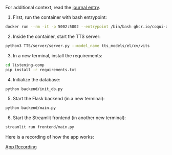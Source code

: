 
For additional context, read the [journal entry](../journal/week2.md).

1. First, run the container with bash entrypoint:
```bash
docker run --rm -it -p 5002:5002 --entrypoint /bin/bash ghcr.io/coqui-ai/tts-cpu
```

2. Inside the container, start the TTS server:
```bash
python3 TTS/server/server.py --model_name tts_models/el/cv/vits
```

3. In a new terminal, install the requirements:
```bash
cd listening-comp
pip install -r requirements.txt
```

4. Initialize the database:
```bash
python backend/init_db.py
```

5. Start the Flask backend (in a new terminal):
```bash
python backend/main.py
```

6. Start the Streamlit frontend (in another new terminal):
```bash
streamlit run frontend/main.py
```

Here is a recording of how the app works:

[App Recording](example_usage.mp4)
